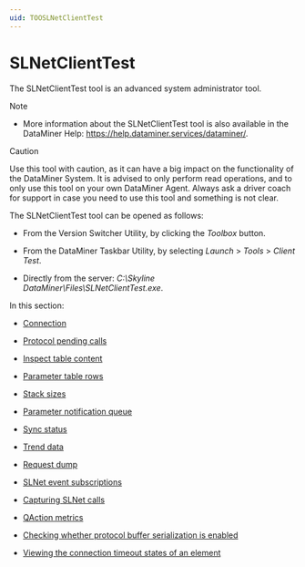 ```yaml
---
uid: TOOSLNetClientTest
---
```


# SLNetClientTest

The SLNetClientTest tool is an advanced system administrator tool.

> [!NOTE]
> -  More information about the SLNetClientTest tool is also available in the DataMiner Help: <https://help.dataminer.services/dataminer/>.

> [!CAUTION]
> Use this tool with caution, as it can have a big impact on the functionality of the DataMiner System. It is advised to only perform read operations, and to only use this tool on your own DataMiner Agent. Always ask a driver coach for support in case you need to use this tool and something is not clear.

The SLNetClientTest tool can be opened as follows:

- From the Version Switcher Utility, by clicking the *Toolbox* button.

- From the DataMiner Taskbar Utility, by selecting *Launch* > *Tools* > *Client Test*.

- Directly from the server: *C:\\Skyline DataMiner\\Files\\SLNetClientTest.exe*.

In this section:

- [Connection](xref:Connection)

- [Protocol pending calls](xref:Protocol_pending_calls)

- [Inspect table content](xref:Inspect_table_content)

- [Parameter table rows](xref:Parameter_table_rows)

- [Stack sizes](xref:Stack_sizes)

- [Parameter notification queue](xref:Parameter_notification_queue)

- [Sync status](xref:Sync_status)

- [Trend data](xref:Trend_data)

- [Request dump](xref:Request_dump)

- [SLNet event subscriptions](xref:SLNet_event_subscriptions)

- [Capturing SLNet calls](xref:Capturing_SLNet_calls)

- [QAction metrics](xref:QAction_metrics)

- [Checking whether protocol buffer serialization is enabled](xref:Checking_whether_protocol_buffer_serialization_is_enabled)

- [Viewing the connection timeout states of an element](xref:Viewing_the_connection_timeout_states_of_an_element)
